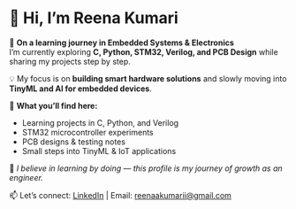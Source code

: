 # 👋 Hi, I’m Reena Kumari 

🌱 **On a learning journey in Embedded Systems & Electronics**  
I’m currently exploring **C, Python, STM32, Verilog, and PCB Design** while sharing my projects step by step.  

💡 My focus is on **building smart hardware solutions** and slowly moving into **TinyML and AI for embedded devices**.  

📂 **What you’ll find here:**  
- Learning projects in C, Python, and Verilog  
- STM32 microcontroller experiments  
- PCB designs & testing notes  
- Small steps into TinyML & IoT applications  

🚀 *I believe in learning by doing — this profile is my journey of growth as an engineer.*  

📫 Let’s connect: [LinkedIn](https://www.linkedin.com/in/reena-kumari-aa4a53225) | Email: reenaakumarii@gmail.com
